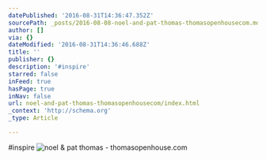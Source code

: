 ```yaml
---
datePublished: '2016-08-31T14:36:47.352Z'
sourcePath: _posts/2016-08-08-noel-and-pat-thomas-thomasopenhousecom.md
author: []
via: {}
dateModified: '2016-08-31T14:36:46.688Z'
title: ''
publisher: {}
description: '#inspire'
starred: false
inFeed: true
hasPage: true
inNav: false
url: noel-and-pat-thomas-thomasopenhousecom/index.html
_context: 'http://schema.org'
_type: Article

---
```

\#inspire
![noel & pat thomas - thomasopenhouse.com](https://the-grid-user-content.s3-us-west-2.amazonaws.com/b5a58120-2aa9-4a7a-8105-3823e1cd731b.jpg)